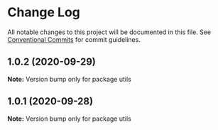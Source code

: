 # Change Log

All notable changes to this project will be documented in this file.
See [Conventional Commits](https://conventionalcommits.org) for commit guidelines.

## 1.0.2 (2020-09-29)

**Note:** Version bump only for package utils





## 1.0.1 (2020-09-28)

**Note:** Version bump only for package utils
